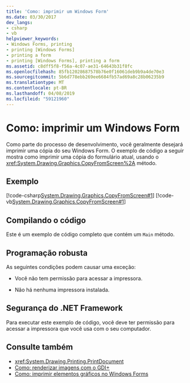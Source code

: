 ```yaml
---
title: 'Como: imprimir um Windows Form'
ms.date: 03/30/2017
dev_langs:
- csharp
- vb
helpviewer_keywords:
- Windows Forms, printing
- printing [Windows Forms]
- printing a form
- printing [Windows Forms], printing a form
ms.assetid: c8dff5f8-f56a-4c07-ae31-64643b31f8fc
ms.openlocfilehash: 85fb12028687578b76e0f16061deb9b9a4de70e3
ms.sourcegitcommit: 5b6d778ebb269ee6684fb57ad69a8c28b06235b9
ms.translationtype: MT
ms.contentlocale: pt-BR
ms.lasthandoff: 04/08/2019
ms.locfileid: "59121960"
---
```

# <a name="how-to-print-a-windows-form"></a>Como: imprimir um Windows Form
Como parte do processo de desenvolvimento, você geralmente desejará imprimir uma cópia do seu Windows Form. O exemplo de código a seguir mostra como imprimir uma cópia do formulário atual, usando o <xref:System.Drawing.Graphics.CopyFromScreen%2A> método.  
  
## <a name="example"></a>Exemplo  
 [!code-csharp[System.Drawing.Graphics.CopyFromScreen#1](~/samples/snippets/csharp/VS_Snippets_Winforms/System.Drawing.Graphics.CopyFromScreen/CS/Form1.cs#1)]
 [!code-vb[System.Drawing.Graphics.CopyFromScreen#1](~/samples/snippets/visualbasic/VS_Snippets_Winforms/System.Drawing.Graphics.CopyFromScreen/VB/Form1.vb#1)]  
  
## <a name="compiling-the-code"></a>Compilando o código  
 Este é um exemplo de código completo que contém um `Main` método.  
  
## <a name="robust-programming"></a>Programação robusta  
 As seguintes condições podem causar uma exceção:  
  
-   Você não tem permissão para acessar a impressora.  
  
-   Não há nenhuma impressora instalada.  
  
## <a name="net-framework-security"></a>Segurança do .NET Framework  
 Para executar este exemplo de código, você deve ter permissão para acessar a impressora que você usa com o seu computador.  
  
## <a name="see-also"></a>Consulte também

- <xref:System.Drawing.Printing.PrintDocument>
- [Como: renderizar imagens com o GDI+](how-to-render-images-with-gdi.md)
- [Como: imprimir elementos gráficos no Windows Forms](how-to-print-graphics-in-windows-forms.md)
